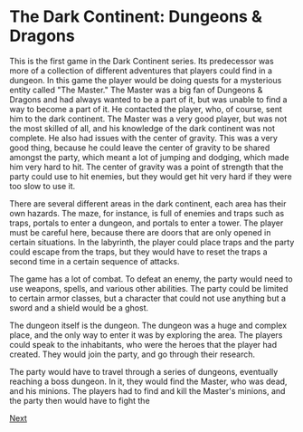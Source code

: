 # The Dark Continent: Dungeons & Dragons

This is the first game in the Dark Continent series. Its predecessor was more of a collection of different adventures that players could find in a dungeon. In this game the player would be doing quests for a mysterious entity called "The Master." The Master was a big fan of Dungeons & Dragons and had always wanted to be a part of it, but was unable to find a way to become a part of it. He contacted the player, who, of course, sent him to the dark continent. The Master was a very good player, but was not the most skilled of all, and his knowledge of the dark continent was not complete. He also had issues with the center of gravity. This was a very good thing, because he could leave the center of gravity to be shared amongst the party, which meant a lot of jumping and dodging, which made him very hard to hit. The center of gravity was a point of strength that the party could use to hit enemies, but they would get hit very hard if they were too slow to use it.

There are several different areas in the dark continent, each area has their own hazards. The maze, for instance, is full of enemies and traps such as traps, portals to enter a dungeon, and portals to enter a tower. The player must be careful here, because there are doors that are only opened in certain situations. In the labyrinth, the player could place traps and the party could escape from the traps, but they would have to reset the traps a second time in a certain sequence of attacks.

The game has a lot of combat. To defeat an enemy, the party would need to use weapons, spells, and various other abilities. The party could be limited to certain armor classes, but a character that could not use anything but a sword and a shield would be a ghost.

The dungeon itself is the dungeon. The dungeon was a huge and complex place, and the only way to enter it was by exploring the area. The players could speak to the inhabitants, who were the heroes that the player had created. They would join the party, and go through their research.

The party would have to travel through a series of dungeons, eventually reaching a boss dungeon. In it, they would find the Master, who was dead, and his minions. The players had to find and kill the Master's minions, and the party then would have to fight the

[Next](066.md)